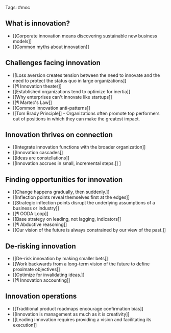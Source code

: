 Tags: #moc

## What is innovation?
- [[Corporate innovation means discovering sustainable new business models]]
- [[Common myths about innovation]]

## Challenges facing innovation
- [[Loss aversion creates tension between the need to innovate and the need to protect the status quo in large organizations]]
- [[¶ Innovation theater]]
- [[Established organizations tend to optimize for inertia]]
- [[Why enterprises can't innovate like startups]]
- [[¶ Martec's Law]]
- [[Common innovation anti-patterns]]
- [[Tom Brady Principle]] - Organizations often promote top performers out of positions in which they can make the greatest impact.

## Innovation thrives on connection
- [[Integrate innovation functions with the broader organization]]
- [[Innovation cascades]]
- [[Ideas are constellations]]
- [[Innovation accrues in small, incremental steps.]]
]

## Finding opportunities for innovation
- [[Change happens gradually, then suddenly.]]
- [[Inflection points reveal themselves first at the edges]]
- [[Strategic inflection points disrupt the underlying assumptions of a business or industry]]
- [[¶ OODA Loop]]
- [[Base strategy on leading, not lagging, indicators]]
- [[¶ Abductive reasoning]]
- [[Our vision of the future is always constrained by our view of the past.]]

## De-risking innovation
- [[De-risk innovation by making smaller bets]]
- [[Work backwards from a long-term vision of the future to define proximate objectives]]
- [[Optimize for invalidating ideas.]]
- [[¶ Innovation accounting]]

## Innovation operations
- [[Traditional product roadmaps encourage confirmation bias]]
- [[Innovation is management as much as it is creativity]]
- [[Leading innovation requires providing a vision and facilitating its execution]]
